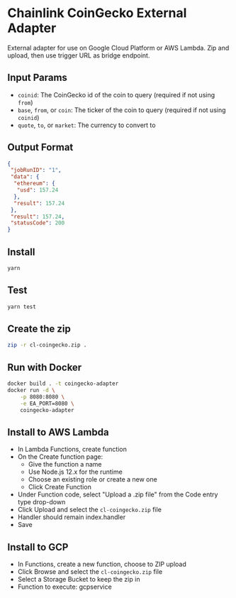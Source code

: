 # Chainlink CoinGecko External Adapter

External adapter for use on Google Cloud Platform or AWS Lambda. Zip and upload, then use trigger URL as bridge endpoint.

## Input Params

- `coinid`: The CoinGecko id of the coin to query (required if not using `from`)
- `base`, `from`, or `coin`: The ticker of the coin to query (required if not using `coinid`)
- `quote`, `to`, or `market`: The currency to convert to

## Output Format

```json
{
 "jobRunID": "1",
 "data": {
  "ethereum": {
   "usd": 157.24
  },
  "result": 157.24
 },
 "result": 157.24,
 "statusCode": 200
}
```

## Install

```bash
yarn
```

## Test

```bash
yarn test
```

## Create the zip

```bash
zip -r cl-coingecko.zip .
```

## Run with Docker

```bash
docker build . -t coingecko-adapter
docker run -d \
    -p 8080:8080 \
    -e EA_PORT=8080 \
    coingecko-adapter
```

## Install to AWS Lambda

- In Lambda Functions, create function
- On the Create function page:
  - Give the function a name
  - Use Node.js 12.x for the runtime
  - Choose an existing role or create a new one
  - Click Create Function
- Under Function code, select "Upload a .zip file" from the Code entry type drop-down
- Click Upload and select the `cl-coingecko.zip` file
- Handler should remain index.handler
- Save


## Install to GCP

- In Functions, create a new function, choose to ZIP upload
- Click Browse and select the `cl-coingecko.zip` file
- Select a Storage Bucket to keep the zip in
- Function to execute: gcpservice
